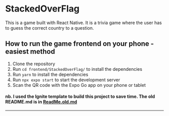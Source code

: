# StackedOverFlag

This is a game built with React Native. It is a trivia game where the user has to guess the correct country to a question.

## How to run the game frontend on your phone - easiest method

1. Clone the repository
2. Run `cd frontend/StackedOverFlag/` to install the dependencies
2. Run `yarn` to install the dependencies
3. Run `npx expo start` to start the development server
4. Scan the QR code with the Expo Go app on your phone or tablet


#### nb. I used the Ignite template to build this project to save time. The old README.md is in [ReadMe.old.md](./ReadMe.old.md)

--- 
